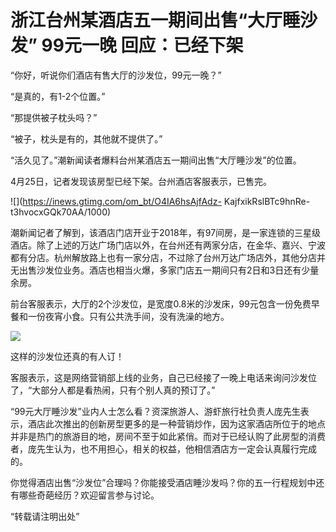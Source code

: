 # 浙江台州某酒店五一期间出售“大厅睡沙发” 99元一晚 回应：已经下架

“你好，听说你们酒店有售大厅的沙发位，99元一晚？”

“是真的，有1-2个位置。”

“那提供被子枕头吗？”

“被子，枕头是有的，其他就不提供了。”

“活久见了。”潮新闻读者爆料台州某酒店五一期间出售“大厅睡沙发”的位置。

4月25日，记者发现该房型已经下架。台州酒店客服表示，已售完。

![](https://inews.gtimg.com/om_bt/O4IA6hsAjfAdz-
KajfxikRslBTc9hnRe-t3hvocxGQk70AA/1000)

潮新闻记者了解到，该酒店门店开业于2018年，有97间房，是一家连锁的三星级酒店。除了上述的万达广场门店以外，在台州还有两家分店，在金华、嘉兴、宁波都有分店。杭州解放路上也有一家分店，不过除了台州万达广场店外，其他分店并无出售沙发位业务。酒店也相当火爆，多家门店五一期间只有2日和3日还有少量余房。

前台客服表示，大厅的2个沙发位，是宽度0.8米的沙发床，99元包含一份免费早餐和一份夜宵小食。只有公共洗手间，没有洗澡的地方。

![](https://inews.gtimg.com/om_bt/O-cu0zr6taDi1mOBQ0fxfXKHOWFdoeZwn3UBu6Axm5NOcAA/1000)

这样的沙发位还真的有人订！

客服表示，这是网络营销部上线的业务，自己已经接了一晚上电话来询问沙发位了，“大部分人都是看热闹，只有个别人真的预订了。”

“99元大厅睡沙发”业内人士怎么看？资深旅游人、游虾旅行社负责人庞先生表示，酒店此次推出的创新房型更多的是一种营销炒作，因为这家酒店所位于的地点并非是热门的旅游目的地，房间不至于如此紧俏。而对于已经认购了此房型的消费者，庞先生认为，也不用担心，相关的权益，他相信酒店方一定会认真履行完成的。

你觉得酒店出售“沙发位”合理吗？你能接受酒店睡沙发吗？你的五一行程规划中还有哪些奇葩经历？欢迎留言参与讨论。

“转载请注明出处”

